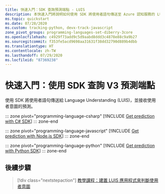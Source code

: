 ```yaml
---
title: 快速入門：SDK 查詢預測端點 - LUIS
description: 本快速入門將說明如何使用 SDK 將使用者語句傳送至 Azure 認知服務的 LUIS 應用程式，並接收預測。
ms.topic: quickstart
ms.date: 07/28/2020
ms.custom: tracking-python, devx-track-javascript
zone_pivot_groups: programming-languages-set-diberry-3core
ms.openlocfilehash: c4929f73add9c5d9aabd8ddd3c4878e88c9a9b27
ms.sourcegitcommit: f353fe5acd9698aa31631f38dd32790d889b4dbb
ms.translationtype: HT
ms.contentlocale: zh-TW
ms.lasthandoff: 07/29/2020
ms.locfileid: "87369238"
---
```

# <a name="quickstart-query-v3-prediction-endpoint-with-sdk"></a>快速入門：使用 SDK 查詢 V3 預測端點

使用 SDK 將使用者語句傳送給 Language Understanding (LUIS)，並接收使用者意圖的預測。

::: zone pivot="programming-language-csharp"
[!INCLUDE [Get prediction with C# SDK](./includes/sdk-csharp-prediction.md)]
::: zone-end

::: zone pivot="programming-language-javascript"
[!INCLUDE [Get prediction with Node.js SDK](./includes/sdk-nodejs-prediction.md)]
::: zone-end

::: zone pivot="programming-language-python"
[!INCLUDE [Get prediction with Python SDK](./includes/sdk-python-prediction.md)]
::: zone-end

## <a name="next-steps"></a>後續步驟

> [!div class="nextstepaction"]
> [教學課程：建置 LUIS 應用程式來判斷使用者意圖](luis-quickstart-intents-only.md)

